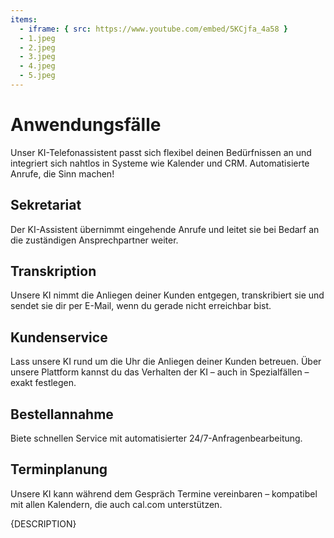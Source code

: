 ```yaml
---
items:
  - iframe: { src: https://www.youtube.com/embed/5KCjfa_4a58 }
  - 1.jpeg
  - 2.jpeg
  - 3.jpeg
  - 4.jpeg
  - 5.jpeg
---
```


# Anwendungsfälle

Unser KI-Telefonassistent passt sich flexibel deinen Bedürfnissen an und integriert sich nahtlos in Systeme wie Kalender und CRM. Automatisierte Anrufe, die Sinn machen!

## Sekretariat

Der KI-Assistent übernimmt eingehende Anrufe und leitet sie bei Bedarf an die zuständigen Ansprechpartner weiter.

## Transkription

Unsere KI nimmt die Anliegen deiner Kunden entgegen, transkribiert sie und sendet sie dir per E-Mail, wenn du gerade nicht erreichbar bist.

## Kundenservice

Lass unsere KI rund um die Uhr die Anliegen deiner Kunden betreuen. Über unsere Plattform kannst du das Verhalten der KI – auch in Spezialfällen – exakt festlegen.

## Bestellannahme

Biete schnellen Service mit automatisierter 24/7-Anfragenbearbeitung.

## Terminplanung

Unsere KI kann während dem Gespräch Termine vereinbaren – kompatibel mit allen Kalendern, die auch cal.com unterstützen.

{DESCRIPTION}
